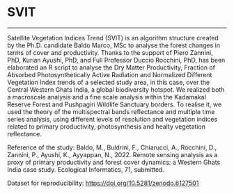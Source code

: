 # SVIT
______________________________________________________________________________________________________________________________________________________________________
Satellite Vegetation Indices Trend (SVIT) is an algorithm structure created by the Ph.D. candidate Baldo Marco, MSc to analyse the forest changes in terms of cover and productivity. 
Thanks to the support of Piero Zannini, PhD, Kurian Ayushi, PhD, and Full Professor Duccio Rocchini, PhD, has been elaborated an R script to analyse the 
Dry Matter Productivity, Fraction of Absorbed Photosynthetically Active Radiation and Normalized Different Vegetation Index trends of a selected study area, in this case, over the Central Western Ghats India, a global biodiversity hotspot. We realized both a macroscale analysis and a fine scale analysis within the Kadamakal Reserve Forest and Pushpagiri Wildlife Sanctuary borders. To realise it, we used the theory of the multispectral bands reflectance and multiple time series analysis, using different levels of resolution and vegetation indices related to primary productivity, photosynthesis and healty vegetation reflectance.

Reference of the study: Baldo, M., Buldrini, F., Chiarucci, A., Rocchini, D., Zannini, P., Ayushi, K., Ayyappan, N., 2022. Remote sensing analysis as a proxy of primary productivity and forest cover dynamics: a Western Ghats India case study. Ecological Informatics, 71, submitted.

Dataset for reproducibility:
https://doi.org/10.5281/zenodo.6127501

